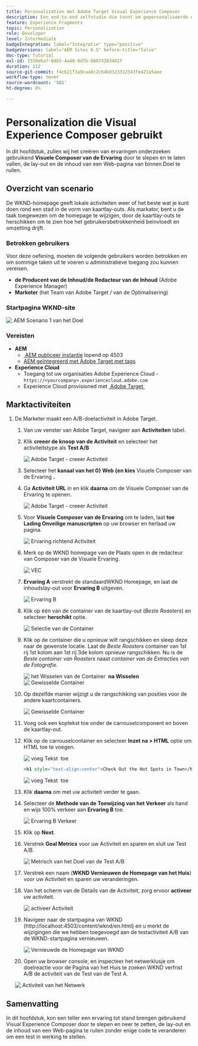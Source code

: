 ```yaml
---
title: Personalization met Adobe Target Visual Experience Composer
description: Een end-to-end zelfstudie die toont om gepersonaliseerde ervaring tot stand te brengen en te leveren gebruikend Adobe Target Visual Experience Composer (VEC).
feature: Experience Fragments
topic: Personalization
role: Developer
level: Intermediate
badgeIntegration: label="Integratie" type="positive"
badgeVersions: label="AEM Sites 6.5" before-title="false"
doc-type: Tutorial
exl-id: 1550e6a7-04b5-4a40-9d7b-88074283402f
duration: 112
source-git-commit: f4c621f3a9caa8c2c64b8323312343fe421a5aee
workflow-type: tm+mt
source-wordcount: '581'
ht-degree: 0%

---
```


# Personalization die Visual Experience Composer gebruikt

In dit hoofdstuk, zullen wij het creëren van ervaringen onderzoeken gebruikend **Visuele Composer van de Ervaring** door te slepen en te laten vallen, de lay-out en de inhoud van een Web-pagina van binnen Doel te ruilen.

## Overzicht van scenario

De WKND-homepage geeft lokale activiteiten weer of het beste wat je kunt doen rond een stad in de vorm van kaartlay-outs. Als markator, bent u de taak toegewezen om de homepage te wijzigen, door de kaartlay-outs te herschikken om te zien hoe het gebruikersbetrokkenheid beïnvloedt en omzetting drijft.

### Betrokken gebruikers

Voor deze oefening, moeten de volgende gebruikers worden betrokken en om sommige taken uit te voeren u administratieve toegang zou kunnen vereisen.

* **de Producent van de Inhoud/de Redacteur van de Inhoud** (Adobe Experience Manager)
* **Marketer** (het Team van Adobe Target / van de Optimalisering)

### Startpagina WKND-site

![&#x200B; AEM Scenario 1 van het Doel &#x200B;](assets/personalization-use-case-3/aem-target-use-case-3.png)

### Vereisten

* **AEM**
   * [&#x200B; AEM publiceer instantie &#x200B;](./implementation.md#getting-aem) lopend op 4503
   * [AEM geïntegreerd met Adobe Target met tags](./using-launch-adobe-io.md#aem-target-using-launch-by-adobe)
* **Experience Cloud**
   * Toegang tot uw organisaties Adobe Experience Cloud - `https://<yourcompany>.experiencecloud.adobe.com`
   * Experience Cloud provisioned met [&#x200B; Adobe Target &#x200B;](https://experiencecloud.adobe.com)

## Marktactiviteiten

1. De Marketer maakt een A/B-doelactiviteit in Adobe Target.
   1. Van uw venster van Adobe Target, navigeer aan **Activiteiten** tabel.
   2. Klik **creeer de knoop van de Activiteit** en selecteer het activiteitstype als **Test A/B**

      ![&#x200B; Adobe Target - creeer Activiteit &#x200B;](assets/personalization-use-case-2/create-ab-activity.png)
   3. Selecteer het **kanaal van het 0&rbrace; Web &lbrace;en kies** Visuele Composer van de Ervaring **.**
   4. Ga **Activiteit URL** in en klik **daarna** om de Visuele Composer van de Ervaring te openen.

      ![&#x200B; Adobe Target - creeer Activiteit &#x200B;](assets/personalization-use-case-2/create-activity-ab-name.png)
   5. Voor **Visuele Composer van de Ervaring** om te laden, laat **toe Lading Onveilige manuscripten** op uw browser en herlaad uw pagina.

      ![&#x200B; Ervaring richtend Activiteit &#x200B;](assets/personalization-use-case-1/load-unsafe-scripts.png)
   6. Merk op de WKND homepage van de Plaats open in de redacteur van Composer van de Visuele Ervaring.

      ![&#x200B; VEC &#x200B;](assets/personalization-use-case-2/vec.png)
   7. **Ervaring A** verstrekt de standaardWKND Homepage, en laat de inhoudslay-out voor **Ervaring B** uitgeven.

      ![&#x200B; Ervaring B &#x200B;](assets/personalization-use-case-3/use-case3-experience-b.png)
   8. Klik op één van de container van de kaartlay-out (*Beste Roasters*) en selecteer **herschikt** optie.

      ![&#x200B; Selectie van de Container &#x200B;](assets/personalization-use-case-3/container-selection.png)
   9. Klik op de container die u opnieuw wilt rangschikken en sleep deze naar de gewenste locatie. Laat de *Beste Roasters* container van 1st rij 1st kolom aan 1st rij 3de kolom opnieuw rangschikken. Nu is de *Beste container van Roasters* naast *container van de Extracties van de Fotografie*.

      ![&#x200B; het Wisselen van de Container &#x200B;](assets/personalization-use-case-3/container-swap.png)
      **na Wisselen**
      ![&#x200B; Gewisselde Container &#x200B;](assets/personalization-use-case-3/after-swap-1-3.png)
   10. Op dezelfde manier wijzigt u de rangschikking van posities voor de andere kaartcontainers.

       ![&#x200B; Gewisselde Container &#x200B;](assets/personalization-use-case-3/after-swap-all.png)
   11. Voeg ook een koptekst toe onder de carrouselcomponent en boven de kaartlay-out.
   12. Klik op de carrouselcontainer en selecteer **Inzet na > HTML** optie om HTML toe te voegen.

       ![&#x200B; voeg Tekst &#x200B;](assets/personalization-use-case-3/add-text.png) toe

       ```html
       <h1 style="text-align:center">Check Out the Hot Spots in Town</h1>
       ```

       ![&#x200B; voeg Tekst &#x200B;](assets/personalization-use-case-3/after-changes.png) toe
   13. Klik **daarna** om met uw activiteit verder te gaan.
   14. Selecteer de **Methode van de Toewijzing van het Verkeer** als hand en wijs 100% verkeer aan **Ervaring B** toe.

       ![&#x200B; Ervaring B Verkeer &#x200B;](assets/personalization-use-case-2/traffic.png)
   15. Klik op **Next**.
   16. Verstrek **Goal Metrics** voor uw Activiteit en sparen en sluit uw Test A/B.

       ![&#x200B; Metrisch van het Doel van de Test A/B &#x200B;](assets/personalization-use-case-2/goal-metric.png)
   17. Verstrek een naam (**WKND Vernieuwen de Homepage van het Huis**) voor uw Activiteit en sparen uw veranderingen.
   18. Van het scherm van de Details van de Activiteit, zorg ervoor **activeer** uw activiteit.

       ![&#x200B; activeer Activiteit &#x200B;](assets/personalization-use-case-3/save-activity.png)
   19. Navigeer naar de startpagina van WKND (http://localhost:4503/content/wknd/en.html) en u merkt de wijzigingen die we hebben toegevoegd aan de testactiviteit A/B van de WKND-startpagina vernieuwen.

       ![&#x200B; Vernieuwde de Homepage van WKND &#x200B;](assets/personalization-use-case-3/activity-result.png)
   20. Open uw browser console, en inspecteer het netwerklusje om doelreactie voor de Pagina van het Huis te zoeken WKND verfrist A/B de activiteit van de Test van de Test A.

      ![&#x200B; Activiteit van het Netwerk &#x200B;](assets/personalization-use-case-3/activity-result.png)

## Samenvatting

In dit hoofdstuk, kon een teller een ervaring tot stand brengen gebruikend Visual Experience Composer door te slepen en neer te zetten, de lay-out en de inhoud van een Web-pagina te ruilen zonder enige code te veranderen om een test in werking te stellen.
